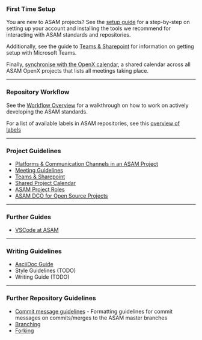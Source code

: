 


### First Time Setup

You are new to ASAM projects? See the [setup guide](docs/general_guidelines/Setup-Guide.asciidoc) for a step-by-step on setting up your account and installing the tools we recommend for interacting with ASAM standards and repositories.

Additionally, see the guide to [Teams & Sharepoint](docs/general_guidelines/Microsoft-Teams-and-Sharepoint.adoc) for information on getting setup with Microsoft Teams.

Finally, [synchronise with the OpenX calendar](docs/general_guidelines/Shared-OpenX-Calendar.adoc), a shared calendar across all ASAM OpenX projects that lists all meetings taking place.

---
### Repository Workflow
See the [Workflow Overview](docs/general_guidelines/Workflow.asciidoc) for a walkthrough on how to work on actively developing the ASAM standards.

For a list of available labels in ASAM repositories, see this [overview of labels](docs/git/ASAM-Issue-and-MR-Labels.md)

---
### Project Guidelines
  - [Platforms & Communication Channels in an ASAM Project](docs/general_guidelines/Meeting-Guidelines)
  - [Meeting Guidelines](docs/general_guidelines/Meeting-Guidelines.md)
  - [Teams & Sharepoint](docs/general_guidelines/Microsoft-Teams-and-Sharepoint.adoc)
  - [Shared Project Calendar](docs/general_guidelines/Shared-OpenX-Calendar.adoc)
  - [ASAM Project Roles](docs/general_guidelines/ASAM-Project-Roles.md)
  - [ASAM DCO for Open Source Projects](docs/general_guidelines/ASAM-DCO.md)
  
---
### Further Guides
  - [VSCode at ASAM](docs/tool-specific/VSCode-Guide.adoc)
---
### Writing Guidelines
  - [AsciiDoc Guide](docs/writing_guidelines/Asciidoc-Guide.adoc) 
  - Style Guidelines (TODO)
  - Writing Guide (TODO)

---

### Further Repository Guidelines
- [Commit message guidelines](docs/git/Commit-Guidelines.adoc) - Formatting guidelines for commit messages on commits/merges to the ASAM master branches
- [Branching](docs/git/Branching.md)
- [Forking](docs/git/Forking.md)
